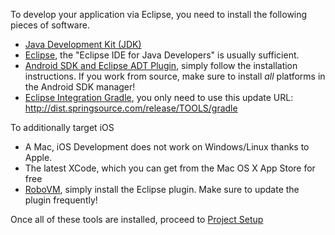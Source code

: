 To develop your application via Eclipse, you need to install the following pieces of software.

  * [Java Development Kit (JDK)](http://www.oracle.com/technetwork/java/javase/downloads/index.html)
  * [Eclipse](http://www.eclipse.org/downloads/), the "Eclipse IDE for Java Developers" is usually sufficient.
  * [Android SDK and Eclipse ADT Plugin](http://developer.android.com/sdk/installing.html), simply follow the installation instructions. If you work from source, make sure to install *all* platforms in the Android SDK manager!
  * [Eclipse Integration Gradle](https://github.com/spring-projects/eclipse-integration-gradle/), you only need to use this update URL: http://dist.springsource.com/release/TOOLS/gradle

To additionally target iOS

  * A Mac, iOS Development does not work on Windows/Linux thanks to Apple.
  * The latest XCode, which you can get from the Mac OS X App Store for free
  * [RoboVM](http://www.robovm.com/docs.html#eclipse), simply install the Eclipse plugin. Make sure to update the plugin frequently!

Once all of these tools are installed, proceed to [Project Setup](https://github.com/libgdx/libgdx/wiki/Project-setup%2C-running-%26-debugging)
